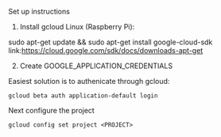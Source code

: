 Set up instructions

1. Install gcloud
Linux (Raspberry Pi):

sudo apt-get update && sudo apt-get install google-cloud-sdk
link:https://cloud.google.com/sdk/docs/downloads-apt-get

2. Create GOOGLE_APPLICATION_CREDENTIALS

Easiest solution is to authenicate through gcloud:
```
gcloud beta auth application-default login
```
Next configure the project
```
gcloud config set project <PROJECT>
```